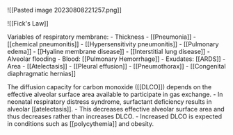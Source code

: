 ![[Pasted image 20230808221257.png]]

![[Fick's Law]]

Variables of respiratory membrane: 
	- Thickness
		- [[Pneumonia]]
		- [[chemical pneumonitis]]
		- [[Hypersensitivity pneumonitis]] 
		- [[Pulmonary edema]] 
		- [[Hyaline membrane disease]]
		- [[Interstitial lung disease]] 
		- Alveolar flooding
			- Blood: [[Pulmonary Hemorrhage]] 
			- Exudates: [[ARDS]] 
	- Area
		- [[Atelectasis]]
		- [[Pleural effusion]]
		- [[Pneumothorax]]
		- [[Congenital diaphragmatic hernias]] 

The diffusion capacity for carbon monoxide ([[DLCO]]) depends on the effective alveolar surface area available to participate in gas exchange. 
	- In neonatal respiratory distress syndrome, surfactant deficiency results in alveolar [[atelectasis]]. 
	- This decreases effective alveolar surface area and thus decreases rather than increases DLCO. 
	- Increased DLCO is expected in conditions such as [[polycythemia]] and obesity.